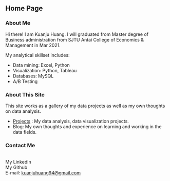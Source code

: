 ## Home Page
### About Me
Hi there! I am Kuanju Huang. I will graduated from Master degree of Business administration from SJTU Antai College of Economics & Management in Mar 2021.

My analytical skillset includes:

* Data mining:  Excel, Python
* Visualization: Python, Tableau
* Databases: MySQL
* A/B Testing

### About This Site
This site works as a gallery of my data projects as well as my own thoughts on data analysis.


* [Projects](https://kjhuang-94.github.io/personal-website/projects/)  : My data analysis, data visualization projects.
* Blog: My own thoughts and experience on learning and working in the data fields.


### Contact Me  
<br>My LinkedIn
<br>My Github
<br>E-mail: kuanjuhuang94@gmail.com 

